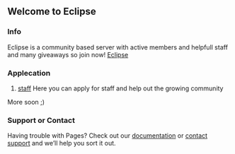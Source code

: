 ## Welcome to Eclipse

### Info

Eclipse is a community based server with active members and helpfull staff and many giveaways so join now!
[Eclipse](https://discord.gg/uDEAwBQUME)


### Applecation

1) [staff](https://forms.gle/pjWizo84RoPBvr2L8) Here you can apply for staff and help out the growing community

More soon ;)

### Support or Contact

Having trouble with Pages? Check out our [documentation](https://docs.github.com/categories/github-pages-basics/) or [contact support](https://github.com/contact) and we’ll help you sort it out.
